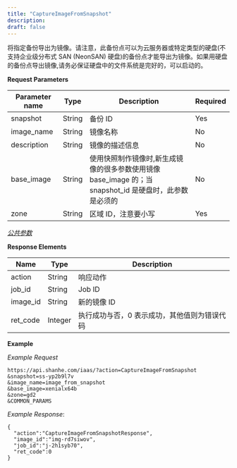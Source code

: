```yaml
---
title: "CaptureImageFromSnapshot"
description: 
draft: false
---
```




将指定备份导出为镜像。请注意，此备份点可以为云服务器或特定类型的硬盘(不支持企业级分布式 SAN (NeonSAN) 硬盘)的备份点才能导出为镜像。如果用硬盘的备份点导出镜像,请务必保证硬盘中的文件系统是完好的，可以启动的。

**Request Parameters**

| Parameter name | Type | Description | Required |
| --- | --- | --- | --- |
| snapshot | String | 备份 ID | Yes |
| image_name | String | 镜像名称 | No |
| description | String | 镜像的描述信息 | No |
| base_image | String | 使用快照制作镜像时,新生成镜像的很多参数使用镜像 base_image 的；当 snapshot_id 是硬盘时，此参数是必须的 | No |
| zone | String | 区域 ID，注意要小写 | Yes |


[_公共参数_](../../../parameters/)

**Response Elements**

| Name | Type | Description |
| --- | --- | --- |
| action | String | 响应动作 |
| job_id | String | Job ID |
| image_id | String | 新的镜像 ID |
| ret_code | Integer | 执行成功与否，0 表示成功，其他值则为错误代码 |

**Example**

_Example Request_

```
https://api.shanhe.com/iaas/?action=CaptureImageFromSnapshot
&snapshot=ss-yp2b9l7v
&image_name=image_from_snapshot
&base_image=xenialx64b
&zone=gd2
&COMMON_PARAMS
```

_Example Response_:

```
{
  "action":"CaptureImageFromSnapshotResponse",
  "image_id":"img-rd7siwov",
  "job_id":"j-2h1syb70",
  "ret_code":0
}
```
